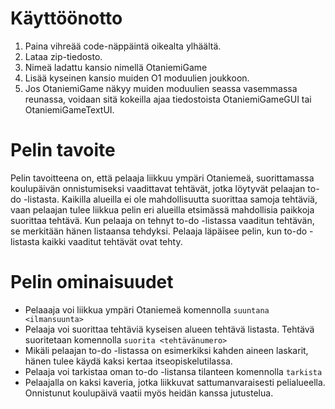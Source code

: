 # Käyttöönotto

1. Paina vihreää code-näppäintä oikealta ylhäältä.
2. Lataa zip-tiedosto.
3. Nimeä ladattu kansio nimellä OtaniemiGame
4. Lisää kyseinen kansio muiden O1 moduulien joukkoon.
5. Jos OtaniemiGame näkyy muiden moduulien seassa vasemmassa reunassa, voidaan sitä kokeilla ajaa tiedostoista OtaniemiGameGUI tai OtaniemiGameTextUI.


# Pelin tavoite

Pelin tavoitteena on, että pelaaja liikkuu ympäri Otaniemeä, suorittamassa koulupäivän onnistumiseksi vaadittavat tehtävät, jotka löytyvät pelaajan to-do -listasta.
Kaikilla alueilla ei ole mahdollisuutta suorittaa samoja tehtäviä, vaan pelaajan tulee liikkua pelin eri alueilla etsimässä mahdollisia paikkoja suorittaa tehtävä.
Kun pelaaja on tehnyt to-do -listassa vaaditun tehtävän, se merkitään hänen listaansa tehdyksi.
Pelaaja läpäisee pelin, kun to-do -listasta kaikki vaaditut tehtävät ovat tehty.


# Pelin ominaisuudet

* Pelaaaja voi liikkua ympäri Otaniemeä komennolla `suuntana <ilmansuunta>`
* Pelaaja voi suorittaa tehtäviä kyseisen alueen tehtävä listasta. Tehtävä suoritetaan komennolla `suorita <tehtävänumero>`
* Mikäli pelaajan to-do -listassa on esimerkiksi kahden aineen laskarit, hänen tulee käydä kaksi kertaa itseopiskelutilassa.
* Pelaaja voi tarkistaa oman to-do -listansa tilanteen komennolla `tarkista`
* Pelaajalla on kaksi kaveria, jotka liikkuvat sattumanvaraisesti pelialueella. Onnistunut koulupäivä vaatii myös heidän kanssa jutustelua.
